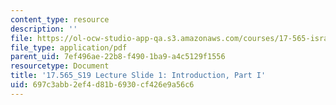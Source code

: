 ```yaml
---
content_type: resource
description: ''
file: https://ol-ocw-studio-app-qa.s3.amazonaws.com/courses/17-565-israel-history-politics-culture-identity-spring-2019/697c3abb2ef4d81b6930cf426e9a56c6_MIT17_565S19_lecslide1.pdf
file_type: application/pdf
parent_uid: 7ef496ae-22b8-f490-1ba9-a4c5129f1556
resourcetype: Document
title: '17.565_S19 Lecture Slide 1: Introduction, Part I'
uid: 697c3abb-2ef4-d81b-6930-cf426e9a56c6
---
```

